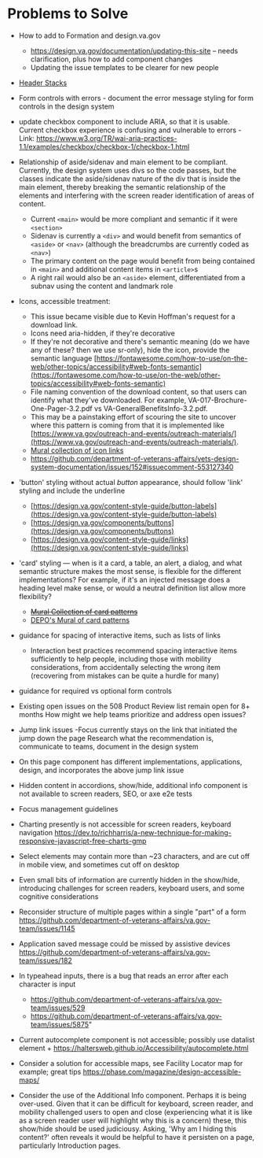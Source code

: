 # Problems to Solve
- How to add to Formation and design.va.gov
  - https://design.va.gov/documentation/updating-this-site – needs clarification, plus how to add component changes
  - Updating the issue templates to be clearer for new people
  
- [Header Stacks](https://github.com/department-of-veterans-affairs/va.gov-team/blob/master/teams/vsa/design/patternLibraryInitiatives/headings.md)

- Form controls with errors - document the error message styling for form controls in the design system

- update checkbox component to include ARIA, so that it is usable. Current checkbox experience is confusing and vulnerable to errors - Link: https://www.w3.org/TR/wai-aria-practices-1.1/examples/checkbox/checkbox-1/checkbox-1.html

- Relationship of aside/sidenav and main element to be compliant. Currently, the design system uses divs so the code passes, but the classes indicate the aside/sidenav nature of the div that is inside the main element, thereby breaking the semantic relationship of the elements and interfering with the screen reader identification of areas of content.
  - Current `<main>` would be more compliant and semantic if it were `<section>`
  - Sidenav is currently a `<div>` and would benefit from semantics of `<aside>` or `<nav>` (although the breadcrumbs are currently coded as `<nav>`)
  - The primary content on the page would benefit from being contained in `<main>` and additional content items in `<article>`s
  - A right rail would also be an `<aside>` element, differentiated from a subnav using the content and landmark role

- Icons, accessible treatment: 
  - This issue became visible due to Kevin Hoffman's request for a download link.
  - Icons need aria-hidden, if they're decorative
  - If they're not decorative and there's semantic meaning (do we have any of these? then we use sr-only), hide the icon, provide the semantic language [https://fontawesome.com/how-to-use/on-the-web/other-topics/accessibility#web-fonts-semantic](https://fontawesome.com/how-to-use/on-the-web/other-topics/accessibility#web-fonts-semantic)
  - File naming convention of the download content, so that users can identify what they've downloaded. For example, VA-017-Brochure-One-Pager-3.2.pdf vs VA-GeneralBenefitsInfo-3.2.pdf.
  - This may be a painstaking effort of scouring the site to uncover where this pattern is coming from that it is implemented like [https://www.va.gov/outreach-and-events/outreach-materials/](https://www.va.gov/outreach-and-events/outreach-materials/).
  - [Mural collection of icon links](https://app.mural.co/t/vsa8243/m/vsa8243/1572978262728/21af0a3299046b16f45678c564a7535797473f0b)
  - https://github.com/department-of-veterans-affairs/vets-design-system-documentation/issues/152#issuecomment-553127340
  
- 'button' styling without actual _button_ appearance, should follow 'link' styling and include the underline
  - [https://design.va.gov/content-style-guide/button-labels](https://design.va.gov/content-style-guide/button-labels)
  - [https://design.va.gov/components/buttons](https://design.va.gov/components/buttons)
  - [https://design.va.gov/content-style-guide/links](https://design.va.gov/content-style-guide/links)

- 'card' styling — when is it a card, a table, an alert, a dialog, and what semantic structure makes the most sense, is flexible for the different implementations? For example, if it's an injected message does a heading level make sense, or would a neutral definition list allow more flexibility?
  - ~~[Mural Collection of card patterns](https://app.mural.co/t/vsa8243/m/vsa8243/1572902707497/848781c021d10b7bb4674bea3f357b19dec73b59)~~
  - [DEPO's Mural of card patterns](https://app.mural.co/t/departmentofveteransaffairs9999/m/departmentofveteransaffairs9999/1574086026453/e8ba87ed25507f73b7c0b5c40267a3ae95a20b09)

- guidance for spacing of interactive items, such as lists of links
  - Interaction best practices recommend spacing interactive items sufficiently to help people, including those with mobility considerations, from accidentally selecting the wrong item (recovering from mistakes can be quite a hurdle for many)

- guidance for required vs optional form controls

- Existing open issues on the 508 Product Review list remain open for 8+ months	How might we help teams prioritize and address open issues?																						

- Jump link issues -Focus currently stays on the link that initiated the jump down the page	Research what the recommendation is, communicate to teams, document in the design system																						

- On this page component has different implementations, applications, design, and incorporates the above jump link issue																							
- Hidden content in accordions, show/hide, additional info component is not available to screen readers, SEO, or axe e2e tests																							
- Focus management guidelines

- Charting presently is not accessible for screen readers, keyboard navigation	https://dev.to/richharris/a-new-technique-for-making-responsive-javascript-free-charts-gmp																						

- Select elements may contain more than ~23 characters, and are cut off in mobile view, and sometimes cut off on desktop																							
- Even small bits of information are currently hidden in the show/hide, introducing challenges for screen readers, keyboard users, and some cognitive considerations																							

- Reconsider structure of multiple pages within a single "part" of a form	https://github.com/department-of-veterans-affairs/va.gov-team/issues/1145																						

- Application saved message could be missed by assistive devices	https://github.com/department-of-veterans-affairs/va.gov-team/issues/182																						

- In typeahead inputs, there is a bug that reads an error after each character is input	
  - https://github.com/department-of-veterans-affairs/va.gov-team/issues/529
  - https://github.com/department-of-veterans-affairs/va.gov-team/issues/5875"																						

- Current autocomplete component is not accessible; possibly use datalist element + https://haltersweb.github.io/Accessibility/autocomplete.html

- Consider a solution for accessible maps, see Facility Locator map for example; great tips https://phase.com/magazine/design-accessible-maps/

- Consider the use of the Additional Info component. Perhaps it is being over-used. Given that it can be difficult for keyboard, screen reader, and mobility challenged users to open and close (experiencing what it is like as a screen reader user will highlight why this is a concern) these, this show/hide should be used judiciousy. Asking, 'Why am I hiding this content?' often reveals it would be helpful to have it persisten on a page, particularly Introduction pages.

